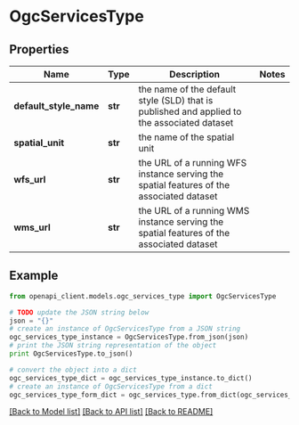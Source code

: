 # OgcServicesType


## Properties
Name | Type | Description | Notes
------------ | ------------- | ------------- | -------------
**default_style_name** | **str** | the name of the default style (SLD) that is published and applied to the associated dataset | 
**spatial_unit** | **str** | the name of the spatial unit | 
**wfs_url** | **str** | the URL of a running WFS instance serving the spatial features of the associated dataset | 
**wms_url** | **str** | the URL of a running WMS instance serving the spatial features of the associated dataset | 

## Example

```python
from openapi_client.models.ogc_services_type import OgcServicesType

# TODO update the JSON string below
json = "{}"
# create an instance of OgcServicesType from a JSON string
ogc_services_type_instance = OgcServicesType.from_json(json)
# print the JSON string representation of the object
print OgcServicesType.to_json()

# convert the object into a dict
ogc_services_type_dict = ogc_services_type_instance.to_dict()
# create an instance of OgcServicesType from a dict
ogc_services_type_form_dict = ogc_services_type.from_dict(ogc_services_type_dict)
```
[[Back to Model list]](../README.md#documentation-for-models) [[Back to API list]](../README.md#documentation-for-api-endpoints) [[Back to README]](../README.md)


